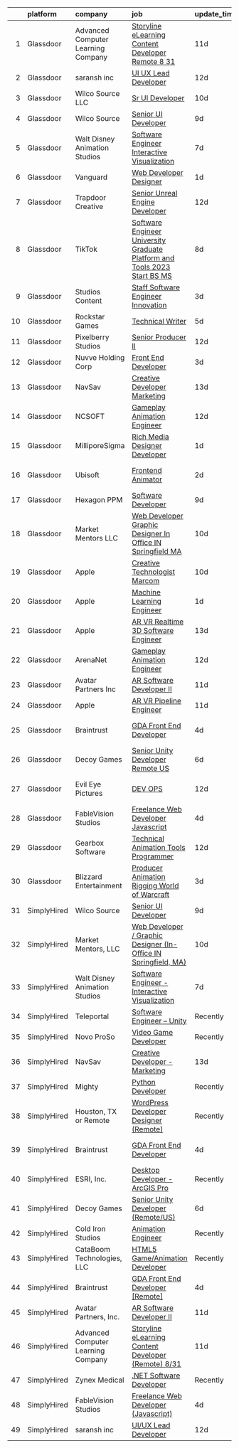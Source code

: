 

|    | platform    | company                            | job                                                                                                                                                                                                                                                                                                                                                                                                                                                                                                                                                                                                                                                                                                                                                                                                                                                                                                                                                                                                                                                                                                                                                                                                                                                                                                                                                                                                                                                                      | update_time   | location          |
|---:|:------------|:-----------------------------------|:-------------------------------------------------------------------------------------------------------------------------------------------------------------------------------------------------------------------------------------------------------------------------------------------------------------------------------------------------------------------------------------------------------------------------------------------------------------------------------------------------------------------------------------------------------------------------------------------------------------------------------------------------------------------------------------------------------------------------------------------------------------------------------------------------------------------------------------------------------------------------------------------------------------------------------------------------------------------------------------------------------------------------------------------------------------------------------------------------------------------------------------------------------------------------------------------------------------------------------------------------------------------------------------------------------------------------------------------------------------------------------------------------------------------------------------------------------------------------|:--------------|:------------------|
|  1 | Glassdoor   | Advanced Computer Learning Company | [Storyline eLearning Content Developer  Remote  8 31](https://www.glassdoor.com/partner/jobListing.htm?pos=116&ao=1136043&s=58&guid=0000018330905bff879863b081b3e722&src=GD_JOB_AD&t=SR&vt=w&ea=1&cs=1_131fd960&cb=1662967111016&jobListingId=1008105805778&jrtk=3-0-1gco90n1eghp0801-1gco90n20ghqe800-2de2694daf7590a4-)                                                                                                                                                                                                                                                                                                                                                                                                                                                                                                                                                                                                                                                                                                                                                                                                                                                                                                                                                                                                                                                                                                                                                | 11d           | Remote            |
|  2 | Glassdoor   | saransh inc                        | [UI UX Lead Developer](https://www.glassdoor.com/partner/jobListing.htm?pos=122&ao=1136043&s=58&guid=0000018330905bff879863b081b3e722&src=GD_JOB_AD&t=SR&vt=w&ea=1&cs=1_6e1baa9e&cb=1662967111016&jobListingId=1008103912540&jrtk=3-0-1gco90n1eghp0801-1gco90n20ghqe800-85031aa08e20476f-)                                                                                                                                                                                                                                                                                                                                                                                                                                                                                                                                                                                                                                                                                                                                                                                                                                                                                                                                                                                                                                                                                                                                                                               | 12d           | Remote            |
|  3 | Glassdoor   | Wilco Source  LLC                  | [Sr UI Developer](https://www.glassdoor.com/partner/jobListing.htm?pos=112&ao=1136043&s=58&guid=0000018330905bff879863b081b3e722&src=GD_JOB_AD&t=SR&vt=w&ea=1&cs=1_17fa49cb&cb=1662967111016&jobListingId=1008110499500&jrtk=3-0-1gco90n1eghp0801-1gco90n20ghqe800-802fa49ffd51ecc9-)                                                                                                                                                                                                                                                                                                                                                                                                                                                                                                                                                                                                                                                                                                                                                                                                                                                                                                                                                                                                                                                                                                                                                                                    | 10d           | Newark, CA        |
|  4 | Glassdoor   | Wilco Source                       | [Senior UI Developer](https://www.glassdoor.com/partner/jobListing.htm?pos=117&ao=1136043&s=58&guid=0000018330905bff879863b081b3e722&src=GD_JOB_AD&t=SR&vt=w&ea=1&cs=1_c85231e2&cb=1662967111016&jobListingId=1008114020566&jrtk=3-0-1gco90n1eghp0801-1gco90n20ghqe800-c70407e1cd8c0a1b-)                                                                                                                                                                                                                                                                                                                                                                                                                                                                                                                                                                                                                                                                                                                                                                                                                                                                                                                                                                                                                                                                                                                                                                                | 9d            | Newark, CA        |
|  5 | Glassdoor   | Walt Disney Animation Studios      | [Software Engineer   Interactive Visualization](https://www.glassdoor.com/partner/jobListing.htm?pos=106&ao=1110586&s=58&guid=0000018330905bff879863b081b3e722&src=GD_JOB_AD&t=SR&vt=w&cs=1_d76c9df7&cb=1662967111015&jobListingId=1008116981081&cpc=26740BCDE5E48596&jrtk=3-0-1gco90n1eghp0801-1gco90n20ghqe800-466d3f969b5724f7--6NYlbfkN0DAFTyt7pbDCC2JPO79CSdi1dIb81yjczP5qsKcZIxgiYm3-7g-689UM0rgypL64crB_GaJfP20m1fi1IAkQG5dY12ubcrqEHfZzCdaUqOTOf3e99Ei0bzeLneHHMNYnwXkO2F8SR5SLFHDutgYQXvHhDkASuoVoFmkove6Qp56cYQIJfvKrnZW4GaPQWmeWpbZHuzCHivWKPhvlihxNSxYm0sY_JkxfwwtTE4Mtsugw4vRyXEdi5a4h_fHs6JNRb1fpzOYDKZ8edui5RlXj1nGYHe0rbR77Bzsq4hf_C4ZkIUGtHVKnMPv8yDM8ltKayNKOt_ZfDpi57DiAw92gjfuD7acKbM30imngxcPzr5_pyWMwlFnJt8BK8TGShQBg_wEByCbThGXWZuB3DWx30XYfHSWatDtYyqK6PdBJO6O1VDpIp21lVQMyQobF-J0GsA%3D)                                                                                                                                                                                                                                                                                                                                                                                                                                                                                                                                                                                                                                                        | 7d            | Burbank, CA       |
|  6 | Glassdoor   | Vanguard                           | [Web Developer Designer](https://www.glassdoor.com/partner/jobListing.htm?pos=105&ao=1110586&s=58&guid=0000018330905bff879863b081b3e722&src=GD_JOB_AD&t=SR&vt=w&cs=1_839fa77d&cb=1662967111015&jobListingId=1008130738329&cpc=18C9CE28155C17C5&jrtk=3-0-1gco90n1eghp0801-1gco90n20ghqe800-8f7885d589a4cda5--6NYlbfkN0BWQs_M7ZA8XLbIFWVw-PYcVVEPryqVLyWhKaEKPskHy2YkbHyHJDwB5vIJ0eSmX6bVJVfbGcsdJGyr5o5S5OnXYXJWXZNmtBOxYNrDGEVO1O9EpaQDa3kCWxUxd1e8enNO3rCqJXVcGHaTnsCGx5vc-lflJ8tUwqdkctmWWsMYtc9tjtWiECjof6MD2HSY-QFmH5qXWce0W9zmJvmf8mg8JPxlRcQzUFcYMGI7YDTXN3xOLg4B7pPDs6XXu-racC6gQu1_DcBRhMrINYsiEoc2KXpJhNgeKzBig5aBt9I1wrhOsWPj3MBOPyvbq_Ty4bpANTw6J14uTB_B2vQMgL72SwWQ4g589WPehY_UT8xiNQxO4utjTFIPhrOAuWSUfx8xMn-RcU0lYJI0XYhKOL3fL7DQG492q-B6a577GIy65o89F8u4ibE22zCZqumkDfx7wkjDrDcBd4cZFmnhGmZM79I0dbvoslMnSYxVuzFBHPqDZGoa840eRqgPigEAoH3dyq1EuYL5AljeDFuccB4MpjgcRO_Je_oEMHNLeTZ2hkq1emPRXj2TsCj4g3hfGP65hqyH5qDP8zLRG3Ks2JcQvNM901BqwtsZaKdUy2gZjmNwgjLgrwJu7zX6kuKv8X5vsx-M8cdkInSP22Oww0zfAtm6JQmDGPKCJvg-g0g3tEQp6qyomV2vbTb6n61QLUcLx5UGV9PF-paozpJaLL47JbZURQ_J_JWgI9LUQFrq0d-lAKN4DPkrkFbYUSw9f78HEPFN36p55u-_-kcsY7pCbfIRWnJLw7A_TyePKhCi9zA--iU7oFhKW3fRChDSSc3HQSrmGqLwePrQnfgy_JSw1Kvvfa0kGFKkzLParpNrBqOtR96grQKlUNUZquq92gEegDDgmz88WCV9xMuB2vhorqOAeEmjAIhqqFef9FJdo25OYtgkUuB0PRVZATBaceQae0mpVX6P_Di8fFW2DGeI3nyQ61psJkA2X2xyktH8xY7jPip_052SSWNcCb7bE7oimPcz2SmU8wyo8OXuHk8MsdJ1LHdQDE4ntzXBnDH-chI-FMALXD3CPhYJ_OAsHG7WmYDRQmRppw%3D%3D) | 1d            | Malvern, PA       |
|  7 | Glassdoor   | Trapdoor Creative                  | [Senior Unreal Engine Developer](https://www.glassdoor.com/partner/jobListing.htm?pos=103&ao=1110586&s=58&guid=0000018330905bff879863b081b3e722&src=GD_JOB_AD&t=SR&vt=w&ea=1&cs=1_216cf197&cb=1662967111015&jobListingId=1008103754936&cpc=608BEFD8E68346F1&jrtk=3-0-1gco90n1eghp0801-1gco90n20ghqe800-3ccb01640910f06a--6NYlbfkN0DfhRLDY5E7BVY3xhBTAobuSaZ3WR2SqAJ-w4NHeQGDZ_V54dt5D1-9-o8FlAFC8VGLEw2k2nKsfw8pew_Kwqtd_SEUbUcMf-02KnlYLV1p_IH8Kyt8nzMazNMhvenS4mLaj3fKUYsQpT5EY33skyX4tLuaJ-sj4Ti1j_68LBqgjHhV6p61YjgY1NjWJ-qry5NLdG3_Iznm8a-AvmuhtsktDgjSTs4N4A7xuw-TcnkGQmMFZC-EGewm4xZSkNcLLVrSGGDmWktQz7p-5EW1DjYJHP_7te81YZTJN1eSYg5qkC5cQ7LyB4DY1QiwB2jQoHwErq0JiKfOO1Um--iqjogVFBvQ9Jf2R70-AVvR4VQIdjmJsIGKQXgZCoL34SpqNwOXQsCxfFUM5RoObSzC4GdcXlmskx7oPtNk07Bt8RBHt7lyOWV5ZDBqg_EdsVqeHnjiuW-dlP8zl0_N2rwD5nIwFRh0M-cltkv0uXBauOVi-G7xMdmmp9wiABCEo9aHJRusfhctHIwYX-9Gnu2YCxfb)                                                                                                                                                                                                                                                                                                                                                                                                                                                                                                                                                                                | 12d           | Lehi, UT          |
|  8 | Glassdoor   | TikTok                             | [Software Engineer  University Graduate  Platform and Tools    2023 Start  BS MS ](https://www.glassdoor.com/partner/jobListing.htm?pos=118&ao=1136043&s=58&guid=0000018330905bff879863b081b3e722&src=GD_JOB_AD&t=SR&vt=w&cs=1_b2e83314&cb=1662967111016&jobListingId=1008115904300&jrtk=3-0-1gco90n1eghp0801-1gco90n20ghqe800-ac13109f7213683e-)                                                                                                                                                                                                                                                                                                                                                                                                                                                                                                                                                                                                                                                                                                                                                                                                                                                                                                                                                                                                                                                                                                                        | 8d            | Mountain View, CA |
|  9 | Glassdoor   | Studios Content                    | [Staff Software Engineer  Innovation](https://www.glassdoor.com/partner/jobListing.htm?pos=107&ao=1110586&s=58&guid=0000018330905bff879863b081b3e722&src=GD_JOB_AD&t=SR&vt=w&cs=1_70efe57f&cb=1662967111015&jobListingId=1008126216490&cpc=E773D000C9BC26FA&jrtk=3-0-1gco90n1eghp0801-1gco90n20ghqe800-43c79996d772bd58--6NYlbfkN0DAFTyt7pbDCC2JPO79CSdi1dIb81yjczP5qsKcZIxgiYm3-7g-689UM0rgypL64cr8-zBqMTzeaFSoSa-bVwa14jfgvFvZrn9154xci4_dCXJvU1fPUXOALeYLHnNsgb79QU2rhjJDCQrsE-5NPIs_IuxxS5owmGYwgT_XI9ON7gAvfrCj1cNE6_AY9yzcJR5Gm80GCDsOOVAo39UnZaUH6q3ERAiwTa0jqrgpGFg_bP4Fu0-RXoIhFt6XZ_lXcr-Ms0D2g55K89MNGTQI84IvUhc9btemhM4yRj_FrJHt_cplOGS6NO82eNuH8xv9tV69EABDFXvVwPqWT8__NXxhKoKslJ57jSCQtdE58PR9S4qvZ6UzCLr6wv9ufobDO9FPyPdBicLcDrbniyErI8xLDalfjl_FYaiAgPsAC_0WowvRkUULY41cnrR7nD_CSB4%3D)                                                                                                                                                                                                                                                                                                                                                                                                                                                                                                                                                                                                                                                                  | 3d            | Burbank, CA       |
| 10 | Glassdoor   | Rockstar Games                     | [Technical Writer](https://www.glassdoor.com/partner/jobListing.htm?pos=120&ao=1136043&s=58&guid=0000018330905bff879863b081b3e722&src=GD_JOB_AD&t=SR&vt=w&ea=1&cs=1_ad75aaa4&cb=1662967111016&jobListingId=1008121029319&jrtk=3-0-1gco90n1eghp0801-1gco90n20ghqe800-7f3789c5b17a5db4-)                                                                                                                                                                                                                                                                                                                                                                                                                                                                                                                                                                                                                                                                                                                                                                                                                                                                                                                                                                                                                                                                                                                                                                                   | 5d            | Andover, MA       |
| 11 | Glassdoor   | Pixelberry Studios                 | [Senior Producer II](https://www.glassdoor.com/partner/jobListing.htm?pos=130&ao=1136043&s=58&guid=0000018330905bff879863b081b3e722&src=GD_JOB_AD&t=SR&vt=w&ea=1&cs=1_347eaa41&cb=1662967111017&jobListingId=1008104270938&jrtk=3-0-1gco90n1eghp0801-1gco90n20ghqe800-fcf3af60ede294d2-)                                                                                                                                                                                                                                                                                                                                                                                                                                                                                                                                                                                                                                                                                                                                                                                                                                                                                                                                                                                                                                                                                                                                                                                 | 12d           | Mountain View, CA |
| 12 | Glassdoor   | Nuvve Holding Corp                 | [Front End Developer](https://www.glassdoor.com/partner/jobListing.htm?pos=113&ao=1136043&s=58&guid=0000018330905bff879863b081b3e722&src=GD_JOB_AD&t=SR&vt=w&ea=1&cs=1_7083e4f6&cb=1662967111016&jobListingId=1008127162897&jrtk=3-0-1gco90n1eghp0801-1gco90n20ghqe800-030bcc0c6c4b158f-)                                                                                                                                                                                                                                                                                                                                                                                                                                                                                                                                                                                                                                                                                                                                                                                                                                                                                                                                                                                                                                                                                                                                                                                | 3d            | San Diego, CA     |
| 13 | Glassdoor   | NavSav                             | [Creative Developer   Marketing](https://www.glassdoor.com/partner/jobListing.htm?pos=104&ao=1110586&s=58&guid=0000018330905bff879863b081b3e722&src=GD_JOB_AD&t=SR&vt=w&ea=1&cs=1_636563a7&cb=1662967111015&jobListingId=1008101583321&cpc=25F7D4ABB6558D0F&jrtk=3-0-1gco90n1eghp0801-1gco90n20ghqe800-3ef4b27837961961--6NYlbfkN0BvAdlA35CjkOTzb4w1kkSC-vTwJamGQa4qaPCWn-0njweHi_B-CtuKQhiA94M5OE-XjNhf22KnVp00kgckhjWxzGyV97h7v8x36p5wKdZlOjwGZGaqaaH8DYNMeM34HY9t9Z5J26lOJ85UEHLGvZFDJOe_8KgJLhnklUUMm79Fgw-wQMJzYni-FeIqV5Svyi_1ZjE_mxETfR2qp4i-PiUDiAz8y9BFsxOfX0BmecMnmGFBamzhbjmqf2dPmw1l79Q2jskoL_2S0v1vj9ya7N4qZFZPpnPZy1MCoZA_CVShmyxCY0uhqYQo1aPL8ixORLzys6IvzMQFAZ9nchEZzJo02pEzmqXs9DR2VFDGFEDsfhueXAlU3jjCzbs0TFBvIX5VWE5_CdGX165F5gelyYIS2kCmwDT0eLXHvm0TJOzSLXJK-voi-JTlLpZireJG9bzRzH092HOTP5r_jXCqWLywNIq6PpXAton-EniZhWQnS2rWyj2O1dVAJ8frm6T00fw6x94nPZXSGsUGyEWDcKxxKL3JApo-reWz9ZY7V_QJOMlnjFS8W0OGdLkBZAkF10qOywFrEwKRr9m6Aqdwftomo5jtyIHPJ9U%3D)                                                                                                                                                                                                                                                                                                                                                                                                                                                                                                  | 13d           | Beaumont, TX      |
| 14 | Glassdoor   | NCSOFT                             | [Gameplay Animation Engineer](https://www.glassdoor.com/partner/jobListing.htm?pos=128&ao=1136043&s=58&guid=0000018330905bff879863b081b3e722&src=GD_JOB_AD&t=SR&vt=w&ea=1&cs=1_9d99cf48&cb=1662967111017&jobListingId=1008104799075&jrtk=3-0-1gco90n1eghp0801-1gco90n20ghqe800-6fd0a3efe7f1d2fe-)                                                                                                                                                                                                                                                                                                                                                                                                                                                                                                                                                                                                                                                                                                                                                                                                                                                                                                                                                                                                                                                                                                                                                                        | 12d           | Bellevue, WA      |
| 15 | Glassdoor   | MilliporeSigma                     | [Rich Media Designer Developer](https://www.glassdoor.com/partner/jobListing.htm?pos=129&ao=1136043&s=58&guid=0000018330905bff879863b081b3e722&src=GD_JOB_AD&t=SR&vt=w&cs=1_bed720f5&cb=1662967111017&jobListingId=1008130648458&jrtk=3-0-1gco90n1eghp0801-1gco90n20ghqe800-2e748e83c0de60c4-)                                                                                                                                                                                                                                                                                                                                                                                                                                                                                                                                                                                                                                                                                                                                                                                                                                                                                                                                                                                                                                                                                                                                                                           | 1d            | Burlington, MA    |
| 16 | Glassdoor   | Ubisoft                            | [Frontend Animator](https://www.glassdoor.com/partner/jobListing.htm?pos=115&ao=1136043&s=58&guid=0000018330905bff879863b081b3e722&src=GD_JOB_AD&t=SR&vt=w&cs=1_4373a596&cb=1662967111016&jobListingId=1008130382379&jrtk=3-0-1gco90n1eghp0801-1gco90n20ghqe800-4983d4bb94ce4304-)                                                                                                                                                                                                                                                                                                                                                                                                                                                                                                                                                                                                                                                                                                                                                                                                                                                                                                                                                                                                                                                                                                                                                                                       | 2d            | San Francisco, CA |
| 17 | Glassdoor   | Hexagon PPM                        | [Software Developer](https://www.glassdoor.com/partner/jobListing.htm?pos=123&ao=1136043&s=58&guid=0000018330905bff879863b081b3e722&src=GD_JOB_AD&t=SR&vt=w&cs=1_fe1232ec&cb=1662967111016&jobListingId=1008115008081&jrtk=3-0-1gco90n1eghp0801-1gco90n20ghqe800-df8317f83c517f4c-)                                                                                                                                                                                                                                                                                                                                                                                                                                                                                                                                                                                                                                                                                                                                                                                                                                                                                                                                                                                                                                                                                                                                                                                      | 9d            | Madison, AL       |
| 18 | Glassdoor   | Market Mentors  LLC                | [Web Developer   Graphic Designer  In Office IN Springfield  MA ](https://www.glassdoor.com/partner/jobListing.htm?pos=101&ao=1110586&s=58&guid=0000018330905bff879863b081b3e722&src=GD_JOB_AD&t=SR&vt=w&ea=1&cs=1_6a0d5d66&cb=1662967111014&jobListingId=1008111288282&cpc=1E493F2614FA88F9&jrtk=3-0-1gco90n1eghp0801-1gco90n20ghqe800-a69e8f9edaa7370c--6NYlbfkN0DrgQq5ECBajiuqohNCSf6c7_2Cek-sBUhiO2bmmkiCIcpzLyXLzEAo_itrRzeSh_cWpy7BT4bN57ryTfdnWo0gWGaocdBLo3L4E08-ygdD9TDyaXhHptLZmoAT3Vg8wSELq80bb9aRGRnwRMKNLwkwVsvZnKz3KHQP4Mix_zEqQZUuuLUoMaIf60fEZYRLl5FAWA9FGN-o5vR4ENZfPkcS5o8b10SNx2DCdURRsRWNWK9lM_mBQgSLP-IJOqwO3PN702JiQcT_fG714JmZKlF73lf68sRZliKDSV5S-b-Ryh_ooPnhDe0YsQPyyxKYHnFXtBx99RbdM4j7Bcsolgw0Xso_1Frhv3mEoRLRjGyXQO2VzHRr9e1jkx0D0c16SGtMwxDhZqK6buP3b9ix3LDsBwbzl4SrBDS_vWIebaZ1N8-ZaIMTpVwnLSkuaGQWxj0DIySsZT0kJr4dlY9UFRmkNo5ci0H1yo1FqUYTPx31cOGR_1NV_OI19ezIowlIZMhQELFDU5dsv06sDJfo2HU1eos73AK8xbzhbuYVM3tFnGDFss4txc6q)                                                                                                                                                                                                                                                                                                                                                                                                                                                                                                               | 10d           | Hartford, CT      |
| 19 | Glassdoor   | Apple                              | [Creative Technologist  Marcom](https://www.glassdoor.com/partner/jobListing.htm?pos=114&ao=1136043&s=58&guid=0000018330905bff879863b081b3e722&src=GD_JOB_AD&t=SR&vt=w&cs=1_40c58d9a&cb=1662967111016&jobListingId=1008111206952&jrtk=3-0-1gco90n1eghp0801-1gco90n20ghqe800-44ee546d4a615340-)                                                                                                                                                                                                                                                                                                                                                                                                                                                                                                                                                                                                                                                                                                                                                                                                                                                                                                                                                                                                                                                                                                                                                                           | 10d           | Cupertino, CA     |
| 20 | Glassdoor   | Apple                              | [Machine Learning Engineer](https://www.glassdoor.com/partner/jobListing.htm?pos=124&ao=1136043&s=58&guid=0000018330905bff879863b081b3e722&src=GD_JOB_AD&t=SR&vt=w&cs=1_416b0603&cb=1662967111016&jobListingId=1008130693351&jrtk=3-0-1gco90n1eghp0801-1gco90n20ghqe800-f87833ae8fb9e999-)                                                                                                                                                                                                                                                                                                                                                                                                                                                                                                                                                                                                                                                                                                                                                                                                                                                                                                                                                                                                                                                                                                                                                                               | 1d            | Cupertino, CA     |
| 21 | Glassdoor   | Apple                              | [AR VR Realtime 3D Software Engineer](https://www.glassdoor.com/partner/jobListing.htm?pos=108&ao=1110586&s=58&guid=0000018330905bff879863b081b3e722&src=GD_JOB_AD&t=SR&vt=w&cs=1_50d18051&cb=1662967111015&jobListingId=1008100584133&cpc=8795CF9063CD573D&jrtk=3-0-1gco90n1eghp0801-1gco90n20ghqe800-be74c4599b441ffc--6NYlbfkN0BvKrLyj5gPmtZO9T8euul8TCxuuKNOtzRJOomxnwSEodTz2Bc-sPZlbtkML8D-m4ppbenoaghDiVEtRt2-ECRqRyfWCRKa_Jz5GoeDNoT-8CfXL3jdHiysjKuh-j4TG83S-ZboA80dXeTHzfspT9O3Ra4hPABGHU21EAaua9dWAlmBjaUHzwlYuMYCeM4ash0inmexQOvi7UzKKibHoELul_sdEXJYeSFcn3Y3d24MdqMZR7EyInGi0h6PUt5mZkHUwcJfjcrh8GBetf_xzV36Abli9aBBWgKEU0Pi8QGPK2ss_xCqzdRsLft5WN4EOLdmw0tWKM8YFfV2-M4oGnM3M1mqrBMPuhIxmzDLJk56Eeq-3bwaGBq2jOWhDF6fWFAWXdugYjhl9Ku2G9hg8p4lmaODKKdE8YtCSVk5eYzrBRlvs2wrDe11S_wBQ1q9wxHluoA2b52w-bCV0HhcHVewKMq0kUVZ147qcYG0H5Ps-9axzHGxt_tT69dqSD2odzkYhk5NdiNDxhnIKATmY_HXLfLKbGYL7Qs54cxYmM8_YXcPiKuML74rO9QKzkqLyldFO5uOLboZ53vQKM8ZEHGGwasNdH_zx0NR-uz3XAfXryVCvF4Rxn7nIY5gJXkDPYBOGpK7JKZTOvGJVJYtMsHZ8fG2CHK4YOTfU9fbbzpLfP_cVyIkUKqX6UO93rNZY_-Ypan6J8z0dS9G_2qSMPfVVkm9f_d4ngd3W8dtQy3o8A2mXWg25zjwbLSyza2_JOGZQRpWqqvo_zAUfvi4Rqr-UNsWy6VCs0p1f-Aut4qrYVS0T9qpSpmXOAYQHcPLh3MW5i9r-75f9FjGTvYyaRdYeTunQ1HFV_gbZ6782RpLV8yEpuL_QZsYqLpcd4vGtdsARfRf5gdcMOUUAl3fiGidT2efjt-dh1bcOygJAzcICF6ArTMDHlagYcPrXHBPYzp2oW01DzypoZHPep0XOi4sXBHxpymEmQs%3D)                                                                                                  | 13d           | Boulder, CO       |
| 22 | Glassdoor   | ArenaNet                           | [Gameplay Animation Engineer](https://www.glassdoor.com/partner/jobListing.htm?pos=125&ao=1136043&s=58&guid=0000018330905bff879863b081b3e722&src=GD_JOB_AD&t=SR&vt=w&cs=1_6e8f7298&cb=1662967111016&jobListingId=1008104799076&jrtk=3-0-1gco90n1eghp0801-1gco90n20ghqe800-4ccaaf00bfd394bd-)                                                                                                                                                                                                                                                                                                                                                                                                                                                                                                                                                                                                                                                                                                                                                                                                                                                                                                                                                                                                                                                                                                                                                                             | 12d           | Bellevue, WA      |
| 23 | Glassdoor   | Avatar Partners  Inc               | [AR Software Developer II](https://www.glassdoor.com/partner/jobListing.htm?pos=102&ao=1110586&s=58&guid=0000018330905bff879863b081b3e722&src=GD_JOB_AD&t=SR&vt=w&ea=1&cs=1_62d795f5&cb=1662967111015&jobListingId=1008106665313&cpc=CA71C00C0B35B860&jrtk=3-0-1gco90n1eghp0801-1gco90n20ghqe800-e7104cb7571e10bd--6NYlbfkN0CSE3POay3L6XNXi0aipSscdc1Zs2V3vZI2w3p7sV-Wv_VoR-XsUxX86YfQ56zr2X2DaYELFy_C3wUXcLlSNQY5XhgcS-qb-mOfK5GZmOQEQaCEWWGF4p6F_FMb-3_kziIFa6OePOYEvUBuJ-qJs-wjHE-bkIxGqY7SQZGqOKMNDw4LScBAKRt_vIAGn7gMza31EQbEOvkjbEN_jI5op4HmTyy-crGhOoNUrqquQUZeQVDISxlR9YvtC7HJ2x0CM8i9320ws1DlWZl2CAk0amwky_KVwMfXx5-jsC8Ijk0H0vj8rkGMCbpMxyWYqhR0mg0BBS6bpMCSZWaZnexSrLOOfKB5xbopZFQfa2d5asGGGGAY3-E4xmyuejlb6Bb0rhULpUAyjh65FqqPrkVCmc4lob2L8tfkBp_hvhoOyg5yw8tMg1IZWY_JARqwev3KWESzhgIf7RZCj1jrTzZUqFR43I-qoucyEWDOwb8Y7ez3w5PpeVTi3YAfXHL0a6bL2MQ7euZStvgncw%3D%3D)                                                                                                                                                                                                                                                                                                                                                                                                                                                                                                                                                                                          | 11d           | Remote            |
| 24 | Glassdoor   | Apple                              | [AR VR Pipeline Engineer](https://www.glassdoor.com/partner/jobListing.htm?pos=109&ao=1110586&s=58&guid=0000018330905bff879863b081b3e722&src=GD_JOB_AD&t=SR&vt=w&cs=1_8b2e9585&cb=1662967111016&jobListingId=1008105396645&cpc=9908D8D4413DBB8A&jrtk=3-0-1gco90n1eghp0801-1gco90n20ghqe800-c9ac99f385a34465--6NYlbfkN0BvKrLyj5gPmtZO9T8euul8TCxuuKNOtzRJOomxnwSEodTz2Bc-sPZlbtkML8D-m4rJEUgS2vPkgOVI7njqcyrxX869DpGye6ixWwn10iahY1e7v0vW0_yEUbkFwIQL54u2pH-wLan3uP1QN0-cDeLNaBnyjyJWVWVGubk5DmRA8CRHslKmCb9623s2v_0W9ZWiWTWiO_v_-PH0omEvCBXj_jwf2QcP4WIxBW1bdY9cYLTqQRAwTOzqjmC97hDt4iT940Lkr-d0uWdl4sklojphFnrD1eC6988-Hco_OdyZM2DaFo1CNgGxXGhaV2ZW0tfb7ekx-Prqtw45lXqmXcmqc7is-9Peor91c_TD_2O77rNvjlQIEm7fx2_u6c3SYnnQm13WcVlJdr8Nh2Sd4WPUorhq-cla0E1qVAqF_E0B7mdo1K6Xo-AL4SF2rakone7iAvFG47mrgrwFQOxW4DD1V6UN_0f4R8Mgcvt7MAeDOa6_SJxj3WPKsrQdLQvW33TxtpbDl8Ujl_3zoN9FDmLavgbDTCLm1XeDvGC0T8-iVdVJ8Ihl3ETEDjVifb-ViIcqrt_t2Sv5avstMyb2__xIkmrGchp7Z7Pqlr_IoONZrDYiZmE_m4-NF_tV68X12nxfGuMi8SMqcQc6Zo-bsOV6BW8_5e9jZ1LMD4IWTtDGnOF6DTgxvRXLRcBzv_AmSgiGRZFIMFnITyQ6JKVcvzu8zsQJJRW3TYOCNMDpBtKorDWCSV3Lp6JlWmIjuj8XmuLrS9nj9NG3wQEwtiu6_-Md-TK_j4e83D9_tOmWjgLjRYolOQ5-ASV_shk-8j0nUuNBp4yYanGugu_A1IgtBu6HuGull9gEfhZRw3PShnLJ48VHsJi5aE1XwSqspyzOjYHpgjUEu5WUYVUsppzpTlPzo1sAxhpUE3YlmzmaqYGeP6RMWgYCZH1oNNpaYqAvV7u_Av_eDrK3nA%3D%3D)                                                                                                                                | 11d           | Boulder, CO       |
| 25 | Glassdoor   | Braintrust                         | [GDA Front End Developer](https://www.glassdoor.com/partner/jobListing.htm?pos=111&ao=1136043&s=58&guid=0000018330905bff879863b081b3e722&src=GD_JOB_AD&t=SR&vt=w&ea=1&cs=1_e5045748&cb=1662967111016&jobListingId=1008123353827&jrtk=3-0-1gco90n1eghp0801-1gco90n20ghqe800-436bff748d584c6f-)                                                                                                                                                                                                                                                                                                                                                                                                                                                                                                                                                                                                                                                                                                                                                                                                                                                                                                                                                                                                                                                                                                                                                                            | 4d            | San Francisco, CA |
| 26 | Glassdoor   | Decoy Games                        | [Senior Unity Developer  Remote US ](https://www.glassdoor.com/partner/jobListing.htm?pos=121&ao=1136043&s=58&guid=0000018330905bff879863b081b3e722&src=GD_JOB_AD&t=SR&vt=w&ea=1&cs=1_5311115e&cb=1662967111016&jobListingId=1008119531461&jrtk=3-0-1gco90n1eghp0801-1gco90n20ghqe800-6ce9ad91f139a37e-)                                                                                                                                                                                                                                                                                                                                                                                                                                                                                                                                                                                                                                                                                                                                                                                                                                                                                                                                                                                                                                                                                                                                                                 | 6d            | Boston, MA        |
| 27 | Glassdoor   | Evil Eye Pictures                  | [DEV OPS](https://www.glassdoor.com/partner/jobListing.htm?pos=127&ao=1136043&s=58&guid=0000018330905bff879863b081b3e722&src=GD_JOB_AD&t=SR&vt=w&cs=1_8506b9c0&cb=1662967111016&jobListingId=1008104745704&jrtk=3-0-1gco90n1eghp0801-1gco90n20ghqe800-786845acbbfd8e9a-)                                                                                                                                                                                                                                                                                                                                                                                                                                                                                                                                                                                                                                                                                                                                                                                                                                                                                                                                                                                                                                                                                                                                                                                                 | 12d           | San Francisco, CA |
| 28 | Glassdoor   | FableVision Studios                | [Freelance Web Developer  Javascript ](https://www.glassdoor.com/partner/jobListing.htm?pos=110&ao=1136043&s=58&guid=0000018330905bff879863b081b3e722&src=GD_JOB_AD&t=SR&vt=w&ea=1&cs=1_ace56b10&cb=1662967111016&jobListingId=1008123522198&jrtk=3-0-1gco90n1eghp0801-1gco90n20ghqe800-f7b245c3aee06a22-)                                                                                                                                                                                                                                                                                                                                                                                                                                                                                                                                                                                                                                                                                                                                                                                                                                                                                                                                                                                                                                                                                                                                                               | 4d            | Remote            |
| 29 | Glassdoor   | Gearbox Software                   | [Technical Animation Tools Programmer](https://www.glassdoor.com/partner/jobListing.htm?pos=126&ao=1136043&s=58&guid=0000018330905bff879863b081b3e722&src=GD_JOB_AD&t=SR&vt=w&ea=1&cs=1_78dca92b&cb=1662967111016&jobListingId=1008103174225&jrtk=3-0-1gco90n1eghp0801-1gco90n20ghqe800-a9a7243808333ca0-)                                                                                                                                                                                                                                                                                                                                                                                                                                                                                                                                                                                                                                                                                                                                                                                                                                                                                                                                                                                                                                                                                                                                                               | 12d           | Frisco, TX        |
| 30 | Glassdoor   | Blizzard Entertainment             | [Producer  Animation   Rigging   World of Warcraft](https://www.glassdoor.com/partner/jobListing.htm?pos=119&ao=1136043&s=58&guid=0000018330905bff879863b081b3e722&src=GD_JOB_AD&t=SR&vt=w&cs=1_eefb1220&cb=1662967111016&jobListingId=1008126791333&jrtk=3-0-1gco90n1eghp0801-1gco90n20ghqe800-a952cd5dce3c3a2b-)                                                                                                                                                                                                                                                                                                                                                                                                                                                                                                                                                                                                                                                                                                                                                                                                                                                                                                                                                                                                                                                                                                                                                       | 3d            | Irvine, CA        |
| 31 | SimplyHired | Wilco Source                       | [Senior UI Developer](https://www.simplyhired.com/job/FOhbTKF_D3Ww50CMhGMgZxqvwn8v_Aiee92eSF5gLopsLk7-8DRgfg?q=animation+developer)                                                                                                                                                                                                                                                                                                                                                                                                                                                                                                                                                                                                                                                                                                                                                                                                                                                                                                                                                                                                                                                                                                                                                                                                                                                                                                                                      | 9d            | Newark, CA        |
| 32 | SimplyHired | Market Mentors, LLC                | [Web Developer / Graphic Designer (In-Office IN Springfield, MA)](https://www.simplyhired.com/job/FQG5uJ1dss-sRffoAoQ2VcQRgxsuv475Wnb7F9AflVz3v4ZTdM9xDw?q=animation+developer)                                                                                                                                                                                                                                                                                                                                                                                                                                                                                                                                                                                                                                                                                                                                                                                                                                                                                                                                                                                                                                                                                                                                                                                                                                                                                          | 10d           | Springfield, MA   |
| 33 | SimplyHired | Walt Disney Animation Studios      | [Software Engineer - Interactive Visualization](https://www.simplyhired.com/job/QSXn-xnS_m25FyTD3FsVrEHnzKweJW_TFlS6xQOhhF1oV115VU1mPA?q=animation+developer)                                                                                                                                                                                                                                                                                                                                                                                                                                                                                                                                                                                                                                                                                                                                                                                                                                                                                                                                                                                                                                                                                                                                                                                                                                                                                                            | 7d            | Burbank, CA       |
| 34 | SimplyHired | Teleportal                         | [Software Engineer – Unity](https://www.simplyhired.com/job/U01SrNCdaTYrZ4QRxBfL5yHDd4v1jD1-oTLFHKeuSIyfvwU1yzfxvQ?q=animation+developer)                                                                                                                                                                                                                                                                                                                                                                                                                                                                                                                                                                                                                                                                                                                                                                                                                                                                                                                                                                                                                                                                                                                                                                                                                                                                                                                                | Recently      | Culver City, CA   |
| 35 | SimplyHired | Novo ProSo                         | [Video Game Developer](https://www.simplyhired.com/job/AS_RVkKzbpZe9hmYQoSTRcdyU_xw3kSxk9ZoUP7tOns3El3f_1x1TQ?q=animation+developer)                                                                                                                                                                                                                                                                                                                                                                                                                                                                                                                                                                                                                                                                                                                                                                                                                                                                                                                                                                                                                                                                                                                                                                                                                                                                                                                                     | Recently      | Warrensburg, MO   |
| 36 | SimplyHired | NavSav                             | [Creative Developer - Marketing](https://www.simplyhired.com/job/aftiHndoYiEJfgbCsFqF7A8NEK8VV4GcBTYPjqlqaWYFK-vD-8z1cQ?q=animation+developer)                                                                                                                                                                                                                                                                                                                                                                                                                                                                                                                                                                                                                                                                                                                                                                                                                                                                                                                                                                                                                                                                                                                                                                                                                                                                                                                           | 13d           | Beaumont, TX      |
| 37 | SimplyHired | Mighty                             | [Python Developer](https://www.simplyhired.com/job/mSidqalQa9rFv-8uMc6mXYDSd2xaTVkb4xZSgl6OipQNezi9Fe79tw?q=animation+developer)                                                                                                                                                                                                                                                                                                                                                                                                                                                                                                                                                                                                                                                                                                                                                                                                                                                                                                                                                                                                                                                                                                                                                                                                                                                                                                                                         | Recently      | Remote            |
| 38 | SimplyHired | Houston, TX or Remote              | [WordPress Developer Designer (Remote)](https://www.simplyhired.com/job/h5NIRqnG6nzwtBLlFlrT64773r4CAOGZWfW6vATD8Z8CzAc7NchDIg?q=animation+developer)                                                                                                                                                                                                                                                                                                                                                                                                                                                                                                                                                                                                                                                                                                                                                                                                                                                                                                                                                                                                                                                                                                                                                                                                                                                                                                                    | Recently      | The Woodlands, TX |
| 39 | SimplyHired | Braintrust                         | [GDA Front End Developer](https://www.simplyhired.com/job/UZ9Q8-2YQzziZGvAgzlOQfWWakPdUbz_v2EOZRqXahRslnFEc8rN4A?q=animation+developer)                                                                                                                                                                                                                                                                                                                                                                                                                                                                                                                                                                                                                                                                                                                                                                                                                                                                                                                                                                                                                                                                                                                                                                                                                                                                                                                                  | 4d            | San Francisco, CA |
| 40 | SimplyHired | ESRI, Inc.                         | [Desktop Developer - ArcGIS Pro](https://www.simplyhired.com/job/Pn0jlgPOSBBY-nMbXrtFeV4yvqyMnKMGCwWZz4L1Vtp9irTKUDf2Rg?q=animation+developer)                                                                                                                                                                                                                                                                                                                                                                                                                                                                                                                                                                                                                                                                                                                                                                                                                                                                                                                                                                                                                                                                                                                                                                                                                                                                                                                           | Recently      | Remote            |
| 41 | SimplyHired | Decoy Games                        | [Senior Unity Developer (Remote/US)](https://www.simplyhired.com/job/__Mph8W2i629r9sjpVTVsqSzGJmMgjQLjwA08GovxqWTTsb6YN7p5A?q=animation+developer)                                                                                                                                                                                                                                                                                                                                                                                                                                                                                                                                                                                                                                                                                                                                                                                                                                                                                                                                                                                                                                                                                                                                                                                                                                                                                                                       | 6d            | Boston, MA        |
| 42 | SimplyHired | Cold Iron Studios                  | [Animation Engineer](https://www.simplyhired.com/job/_k9O-EHdSx8NESZMFWM66htNlUjbI1UCI5s37Wea0oYwUMx34VHqVg?q=animation+developer)                                                                                                                                                                                                                                                                                                                                                                                                                                                                                                                                                                                                                                                                                                                                                                                                                                                                                                                                                                                                                                                                                                                                                                                                                                                                                                                                       | Recently      | Remote            |
| 43 | SimplyHired | CataBoom Technologies, LLC         | [HTML5 Game/Animation Developer](https://www.simplyhired.com/job/rcD9kqRruTFu3sLPN7RcYmKqhwYda35Xkfl4DXnDIh1VgwPtoMUoDw?q=animation+developer)                                                                                                                                                                                                                                                                                                                                                                                                                                                                                                                                                                                                                                                                                                                                                                                                                                                                                                                                                                                                                                                                                                                                                                                                                                                                                                                           | Recently      | Richardson, TX    |
| 44 | SimplyHired | Braintrust                         | [GDA Front End Developer [Remote]](https://www.simplyhired.com/job/fmgQPs18YhJTNV-QeJbQ2by217JrJ0a2xYICSmkw0CLTap2nH4rOqA?q=animation+developer)                                                                                                                                                                                                                                                                                                                                                                                                                                                                                                                                                                                                                                                                                                                                                                                                                                                                                                                                                                                                                                                                                                                                                                                                                                                                                                                         | 4d            | San Francisco, CA |
| 45 | SimplyHired | Avatar Partners, Inc.              | [AR Software Developer II](https://www.simplyhired.com/job/UeNDfsvrvGKqJT2_CcRkXhDQimk6kBmqp97LV9GSoNPJsJtnaRbEsA?q=animation+developer)                                                                                                                                                                                                                                                                                                                                                                                                                                                                                                                                                                                                                                                                                                                                                                                                                                                                                                                                                                                                                                                                                                                                                                                                                                                                                                                                 | 11d           | Remote            |
| 46 | SimplyHired | Advanced Computer Learning Company | [Storyline eLearning Content Developer (Remote) 8/31](https://www.simplyhired.com/job/3W8x2oQfQ4daXw1SlfPEdsBKkjEVd0feO1yAYX0WdNle2laQVMcSMw?q=animation+developer)                                                                                                                                                                                                                                                                                                                                                                                                                                                                                                                                                                                                                                                                                                                                                                                                                                                                                                                                                                                                                                                                                                                                                                                                                                                                                                      | 11d           | Remote            |
| 47 | SimplyHired | Zynex Medical                      | [.NET Software Developer](https://www.simplyhired.com/job/CkZS4u7p1I92Dp42AUwS_a_ddjsrJw7_CNhZYtWMjYq5qdAiX22kGQ?q=animation+developer)                                                                                                                                                                                                                                                                                                                                                                                                                                                                                                                                                                                                                                                                                                                                                                                                                                                                                                                                                                                                                                                                                                                                                                                                                                                                                                                                  | Recently      | Englewood, CO     |
| 48 | SimplyHired | FableVision Studios                | [Freelance Web Developer (Javascript)](https://www.simplyhired.com/job/d1Zi74p9N7sF78Se5YvNL8oiEPdQ809eC_Uhe5ADluJbRS6xavWpbw?q=animation+developer)                                                                                                                                                                                                                                                                                                                                                                                                                                                                                                                                                                                                                                                                                                                                                                                                                                                                                                                                                                                                                                                                                                                                                                                                                                                                                                                     | 4d            | Remote            |
| 49 | SimplyHired | saransh inc                        | [UI/UX Lead Developer](https://www.simplyhired.com/job/mS1DpuFwx5W8-VwsFo4Ma7TlVu_OP7-uRH0Gu78FWnOgvn_WkVxwjg?q=animation+developer)                                                                                                                                                                                                                                                                                                                                                                                                                                                                                                                                                                                                                                                                                                                                                                                                                                                                                                                                                                                                                                                                                                                                                                                                                                                                                                                                     | 12d           | Remote            |